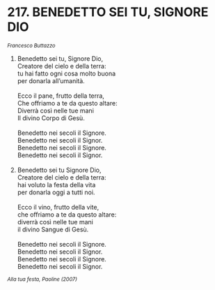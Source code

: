 # 217. BENEDETTO SEI TU, SIGNORE DIO

<sub><i>Francesco Buttazzo</i></sub>
<ol>
	<li>Benedetto sei tu, Signore Dio,<br>
		Creatore del cielo e della terra:<br>
		tu hai fatto ogni cosa molto buona<br>
		per donarla all’umanità.<br><br>
		Ecco il pane, frutto della terra,<br>
		Che offriamo a te da questo altare:<br>
		Diverrà così nelle tue mani<br>
		Il divino Corpo di Gesù.<br><br>
		Benedetto nei secoli il Signore.<br>
		Benedetto nei secoli il Signor.<br>
		Benedetto nei secoli il Signore.<br>
		Benedetto nei secoli il Signor.</li><br>
	<li>Benedetto sei tu Signore Dio,<br>
		Creatore del cielo e della terra:<br>
		hai voluto la festa della vita<br>
		per donarla oggi a tutti noi.<br><br>
		Ecco il vino, frutto della vite,<br>
		che offriamo a te da questo altare:<br>
		diverrà così nelle tue mani<br>
		il divino Sangue di Gesù.<br><br>
		Benedetto nei secoli il Signore.<br>
		Benedetto nei secoli il Signor.<br>
		Benedetto nei secoli il Signore.<br>
		Benedetto nei secoli il Signor.</li>
</ol>
<sub><i>Alla tua festa, Paoline (2007)</i></sub>
